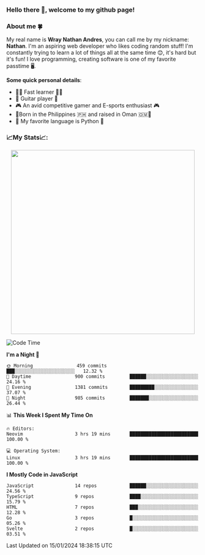 ### **Hello there 👋, welcome to my github page!**

### **About me 🍀**

My real name is **Wray Nathan Andres**, you can call me by my nickname: **Nathan**. I'm an aspiring web developer who likes coding random stuff! I'm constantly trying to learn a lot of things all at the same time 😊, it's hard but it's fun! I love programming, creating software is one of my favorite passtime 🖥️.

<!-- <img src="https://pbs.twimg.com/media/FYEVH6GaAAE064l?format=jpg&name=medium" width="425" height="215" align="right" /> -->

**Some quick personal details**:

- 🚗💨 Fast learner 🚗💨
- 🎸 Guitar player 🎸
- 🎮 An avid competitive gamer and E-sports enthusiast 🎮
- 🐤Born in the Philippines 🇵🇭 and raised in Oman 🇴🇲🐤
- 🐍 My favorite language is Python 🐍

### **📈My Stats📈:**

<div style="display: flex; justify-content: center;">
    <img src="https://github-readme-stats.vercel.app/api?username=Ethea2&show_icons=true&count_private=true&theme=midnight-purple&hide_border=true" width="480"/>
    <!-- <img src="https://streak-stats.demolab.com?user=Ethea2&theme=midnight-purple&hide_border=true"/> -->
</div>

<!-- ### **⏲️This week I spent my time on⏲️:** -->
<!---->
<!-- ![Ethea's Waka Stats](https://github-readme-stats.vercel.app/api/wakatime?username=Ethea2&theme=midnight-purple&count_private=true&layout=compact) -->

<!--START_SECTION:waka-->
![Code Time](http://img.shields.io/badge/Code%20Time-492%20hrs%2038%20mins-blue)

**I'm a Night 🦉** 

```text
🌞 Morning                459 commits         ███░░░░░░░░░░░░░░░░░░░░░░   12.32 % 
🌆 Daytime                900 commits         ██████░░░░░░░░░░░░░░░░░░░   24.16 % 
🌃 Evening                1381 commits        █████████░░░░░░░░░░░░░░░░   37.07 % 
🌙 Night                  985 commits         ███████░░░░░░░░░░░░░░░░░░   26.44 % 
```


📊 **This Week I Spent My Time On** 

```text
🔥 Editors: 
Neovim                   3 hrs 19 mins       █████████████████████████   100.00 % 

💻 Operating System: 
Linux                    3 hrs 19 mins       █████████████████████████   100.00 % 
```

**I Mostly Code in JavaScript** 

```text
JavaScript               14 repos            ██████░░░░░░░░░░░░░░░░░░░   24.56 % 
TypeScript               9 repos             ████░░░░░░░░░░░░░░░░░░░░░   15.79 % 
HTML                     7 repos             ███░░░░░░░░░░░░░░░░░░░░░░   12.28 % 
Go                       3 repos             █░░░░░░░░░░░░░░░░░░░░░░░░   05.26 % 
Svelte                   2 repos             █░░░░░░░░░░░░░░░░░░░░░░░░   03.51 % 
```




 Last Updated on 15/01/2024 18:38:15 UTC
<!--END_SECTION:waka-->
